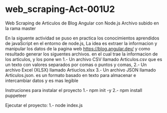 # web_scraping-Act-001U2
Web Scraping de Articulos de Blog Angular con Node.js
Archivo subido en la rama master

En la siguente actividad se puso en practica los conocimientos aprendidos de javaScript en el entorno de node.js,
La idea es extraer la informacion y manipular los datos de la pagina web https://blog.angular.dev/ y como resultado
generar los siguentes archivos. en el cual trae la informacion de los articulos, y los pone  wn 
1.- Un archivo CSV llamado Articulos.csv que es un texto con valores separados por comas o puntos y comas,
2.- Un archivo Excel (XLSX) llamado Artiuclos.xlsx
3.- Un archivo JSON llamado Articulos.json. es un formato basado en texto para almacenar e intercambiar datos y es mas legible

Instruciones para instalar el proyecto
1.- npm init -y 
2.- npm install puppeteer

Ejecutar el proyecto:
1.- node index.js
